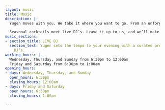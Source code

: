 ```yaml
---
layout: music
title: Music
description: |-
  Yugen moves with you. We take it where you want to go. From an unforgettable dinner to a night out, there’s no reason to say goodbye. Be here, in the now.

  Seasonal cocktails meet live DJ’s. Leave it up to us, and we’ll make it a night.
music_sections:
- section_title: LIVE DJ
  section_text: Yugen sets the tempo to your evening with a curated program of acclaimed
    DJ’s.
working_hours: |-
  Wednesday, Thursday, and Sunday from 6:30pm to 12:00am
  Friday and Saturday from 6:30pm to 1:00am
opening_hours:
- days: Wednesday, Thursday, and Sunday
  open_hours: 6:30pm
  closing_hours: 12:00am
- days: Friday and Saturday
  open_hours: 6:30pm
  closing_hours: 1:00am

---
```

